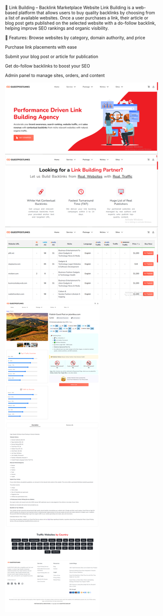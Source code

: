 🔗 Link Building – Backlink Marketplace Website
Link Building is a web-based platform that allows users to buy quality backlinks by choosing from a list of available websites. Once a user purchases a link, their article or blog post gets published on the selected website with a do-follow backlink, helping improve SEO rankings and organic visibility.

🚀 Features:
Browse websites by category, domain authority, and price

Purchase link placements with ease

Submit your blog post or article for publication

Get do-follow backlinks to boost your SEO

Admin panel to manage sites, orders, and content


<img src="Capture.PNG" alt="Description of Image" >

<img src="Capture2.PNG" alt="Description of Image" >

<img src="Capture3.PNG" alt="Description of Image" >

<img src="Capture4.PNG" alt="Description of Image" >
